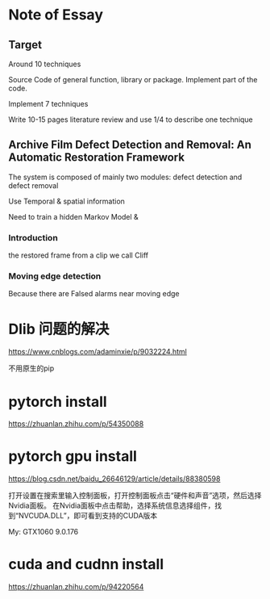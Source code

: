 # Note of Essay

## Target

Around 10 techniques 

Source Code of general function, library or package. Implement part of the code.

Implement 7 techniques

Write 10-15 pages literature review and use 1/4 to describe one technique

## Archive Film Defect Detection and Removal: An Automatic Restoration Framework

The system is composed of mainly two modules: defect detection and defect removal

Use Temporal & spatial information

Need to train a hidden Markov Model & 

### Introduction

the restored frame from a clip we call Cliff



### Moving edge detection

Because there are Falsed alarms near moving edge 

# Dlib 问题的解决

https://www.cnblogs.com/adaminxie/p/9032224.html

不用原生的pip

# pytorch install

https://zhuanlan.zhihu.com/p/54350088

# pytorch gpu install

https://blog.csdn.net/baidu_26646129/article/details/88380598

打开设置在搜索里输入控制面板，打开控制面板点击“硬件和声音”选项，然后选择Nvidia面板。 在Nvidia面板中点击帮助，选择系统信息选择组件，找到“NVCUDA.DLL”，即可看到支持的CUDA版本

My: GTX1060 9.0.176

# cuda and cudnn install

https://zhuanlan.zhihu.com/p/94220564
